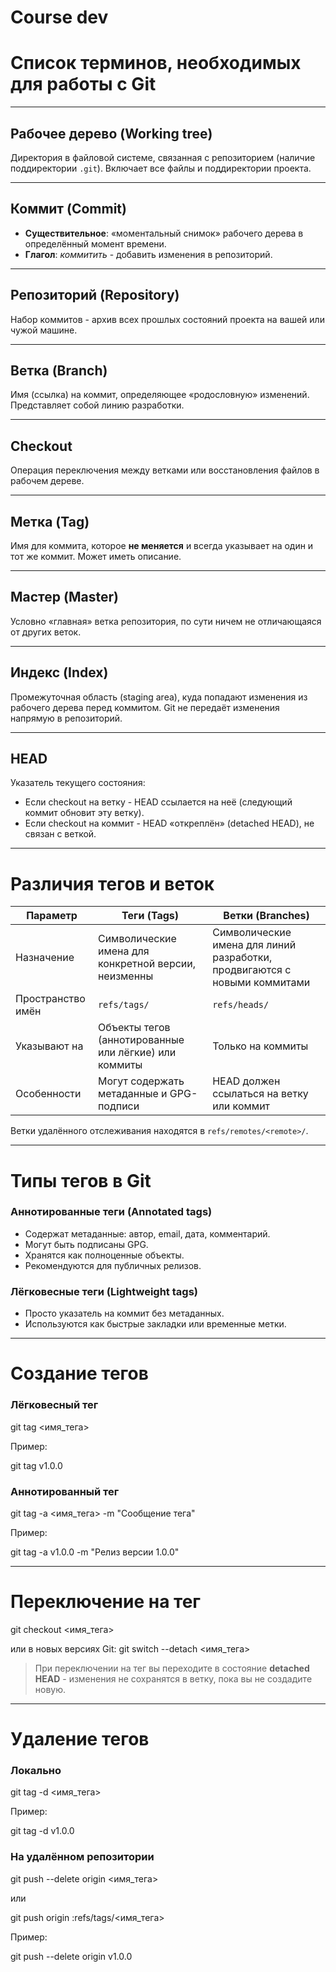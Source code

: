 # Course dev

# Список терминов, необходимых для работы с Git

---

## Рабочее дерево (Working tree)

Директория в файловой системе, связанная с репозиторием (наличие поддиректории `.git`). Включает все файлы и поддиректории проекта.

---

## Коммит (Commit)

- **Существительное**: «моментальный снимок» рабочего дерева в определённый момент времени.  
- **Глагол**: *коммитить* - добавить изменения в репозиторий.

---

## Репозиторий (Repository)

Набор коммитов - архив всех прошлых состояний проекта на вашей или чужой машине.

---

## Ветка (Branch)

Имя (ссылка) на коммит, определяющее «родословную» изменений. Представляет собой линию разработки.

---

## Checkout

Операция переключения между ветками или восстановления файлов в рабочем дереве.

---

## Метка (Tag)

Имя для коммита, которое **не меняется** и всегда указывает на один и тот же коммит. Может иметь описание.

---

## Мастер (Master)

Условно «главная» ветка репозитория, по сути ничем не отличающаяся от других веток.

---

## Индекс (Index)

Промежуточная область (staging area), куда попадают изменения из рабочего дерева перед коммитом. Git не передаёт изменения напрямую в репозиторий.

---

## HEAD

Указатель текущего состояния:

- Если checkout на ветку - HEAD ссылается на неё (следующий коммит обновит эту ветку).  
- Если checkout на коммит - HEAD «откреплён» (detached HEAD), не связан с веткой.

---

# Различия тегов и веток

| Параметр          | Теги (Tags)                              | Ветки (Branches)                       |
|-------------------|----------------------------------------|---------------------------------------|
| Назначение        | Символические имена для конкретной версии, неизменны | Символические имена для линий разработки, продвигаются с новыми коммитами |
| Пространство имён | `refs/tags/`                           | `refs/heads/`                         |
| Указывают на      | Объекты тегов (аннотированные или лёгкие) или коммиты | Только на коммиты                    |
| Особенности       | Могут содержать метаданные и GPG-подписи | HEAD должен ссылаться на ветку или коммит |

Ветки удалённого отслеживания находятся в `refs/remotes/<remote>/`.

---

# Типы тегов в Git

### Аннотированные теги (Annotated tags)

- Содержат метаданные: автор, email, дата, комментарий.  
- Могут быть подписаны GPG.  
- Хранятся как полноценные объекты.  
- Рекомендуются для публичных релизов.

### Лёгковесные теги (Lightweight tags)

- Просто указатель на коммит без метаданных.  
- Используются как быстрые закладки или временные метки.

---

# Создание тегов

### Лёгковесный тег

git tag <имя_тега>

Пример:

git tag v1.0.0



### Аннотированный тег

git tag -a <имя_тега> -m "Сообщение тега"

Пример:

git tag -a v1.0.0 -m "Релиз версии 1.0.0"



---

# Переключение на тег

git checkout <имя_тега>

или в новых версиях Git:
git switch --detach <имя_тега>



> При переключении на тег вы переходите в состояние **detached HEAD** - изменения не сохранятся в ветку, пока вы не создадите новую.

---

# Удаление тегов

### Локально

git tag -d <имя_тега>

Пример:

git tag -d v1.0.0



### На удалённом репозитории

git push --delete origin <имя_тега>

или

git push origin :refs/tags/<имя_тега>

Пример:

git push --delete origin v1.0.0

